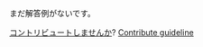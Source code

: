 
まだ解答例がないです。

[コントリビュートしませんか](https://github.com/BFEdev/BFE.dev-solutions/blob/main/problem/css-grid-auto-layout-sparse_ja.md)?  [Contribute guideline](https://github.com/BFEdev/BFE.dev-solutions#how-to-contribute)
